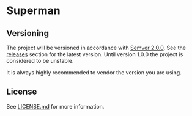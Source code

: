 # Superman

## Versioning

The project will be versioned in accordance with [Semver 2.0.0](https://semver.org). See the [releases](https://github.com/dan9186/superman/releases) section for the latest version. Until version 1.0.0 the project is considered to be unstable.

It is always highly recommended to vendor the version you are using.

## License
See [LICENSE.md](./LICENSE.md) for more information.
